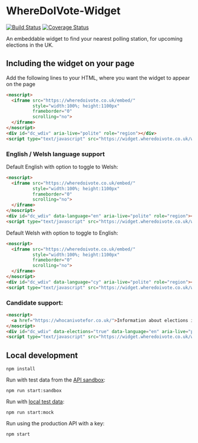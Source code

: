 # WhereDoIVote-Widget

[![Build Status](https://travis-ci.org/DemocracyClub/WhereDoIVote-Widget.svg?branch=master)](https://travis-ci.org/DemocracyClub/WhereDoIVote-Widget)
[![Coverage Status](https://coveralls.io/repos/github/DemocracyClub/WhereDoIVote-Widget/badge.svg?branch=master)](https://coveralls.io/github/DemocracyClub/WhereDoIVote-Widget?branch=master)

An embeddable widget to find your nearest polling station, for upcoming elections in the UK.

## Including the widget on your page

Add the following lines to your HTML, where you want the widget to appear on the page

```html
<noscript>
  <iframe src="https://wheredoivote.co.uk/embed/"
          style="width:100%; height:1100px"
          frameborder="0"
          scrolling="no">
  </iframe>
</noscript>
<div id="dc_wdiv" aria-live="polite" role="region"></div>
<script type="text/javascript" src="https://widget.wheredoivote.co.uk/wdiv.js"></script>
```

### English / Welsh language support

Default English with option to toggle to Welsh:

```html
<noscript>
  <iframe src="https://wheredoivote.co.uk/embed/"
          style="width:100%; height:1100px"
          frameborder="0"
          scrolling="no">
  </iframe>
</noscript>
<div id="dc_wdiv" data-language="en" aria-live="polite" role="region"></div>
<script type="text/javascript" src="https://widget.wheredoivote.co.uk/wdiv.js"></script>
```

Default Welsh with option to toggle to English:

```html
<noscript>
  <iframe src="https://wheredoivote.co.uk/embed/"
          style="width:100%; height:1100px"
          frameborder="0"
          scrolling="no">
  </iframe>
</noscript>
<div id="dc_wdiv" data-language="cy" aria-live="polite" role="region"></div>
<script type="text/javascript" src="https://widget.wheredoivote.co.uk/wdiv.js"></script>
```

### Candidate support:

```html
<noscript>
  <a href="https://whocanivotefor.co.uk/">Information about elections in your area</a>
</noscript>
<div id="dc_wdiv" data-elections="true" data-language="en" aria-live="polite" role="region"></div>
<script type="text/javascript" src="https://widget.wheredoivote.co.uk/wdiv.js"></script>
```

## Local development

```
npm install
```

Run with test data from the [API sandbox](https://developers.democracyclub.org.uk/api/v1/#sandbox-outputs-2):
```
npm run start:sandbox
```

Run with [local test data](https://github.com/DemocracyClub/WhereDoIVote-Widget/tree/master/public/example-responses):
```
npm run start:mock
```

Run using the production API with a key:
```
npm start
```
